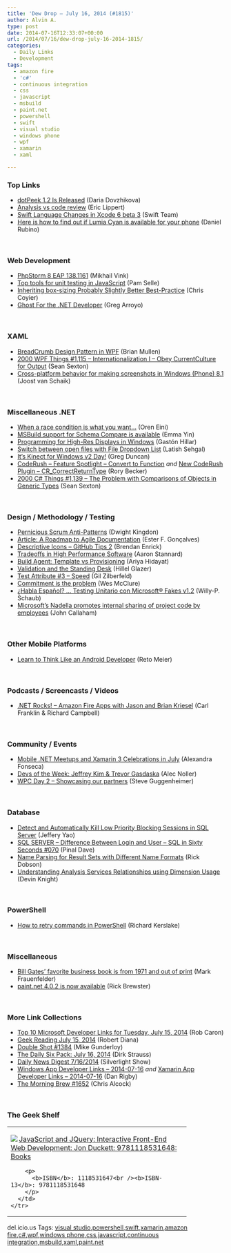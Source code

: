 ```yaml
---
title: 'Dew Drop – July 16, 2014 (#1815)'
author: Alvin A.
type: post
date: 2014-07-16T12:33:07+00:00
url: /2014/07/16/dew-drop-july-16-2014-1815/
categories:
  - Daily Links
  - Development
tags:
  - amazon fire
  - 'c#'
  - continuous integration
  - css
  - javascript
  - msbuild
  - paint.net
  - powershell
  - swift
  - visual studio
  - windows phone
  - wpf
  - xamarin
  - xaml

---
```

### <a name="top"></a>Top Links

  * <a href="http://blog.jetbrains.com/dotnet/2014/07/16/dotpeek-1-2-is-released/" target="_blank">dotPeek 1.2 Is Released</a> (Daria Dovzhikova)
  * <a href="http://ericlippert.com/2014/07/15/analysis-vs-code-review/" target="_blank">Analysis vs code review</a> (Eric Lippert)
  * <a href="http://developer.apple.com/swift/blog/?id=3" target="_blank">Swift Language Changes in Xcode 6 beta 3</a> (Swift Team)
  * <a href="http://feedproxy.google.com/~r/wmexperts/~3/1R9VGbaDn3A/story01.htm" target="_blank">Here is how to find out if Lumia Cyan is available for your phone</a> (Daniel Rubino)

&nbsp;

### <a name="web"></a>Web Development

  * <a href="http://blog.jetbrains.com/phpstorm/2014/07/phpstorm-8-eap-138-1161/" target="_blank">PhpStorm 8 EAP 138.1161</a> (Mikhail Vink)
  * <a href="http://blog.pluralsight.com/unit-testing-javascript" target="_blank">Top tools for unit testing in JavaScript</a> (Pam Selle)
  * <a href="http://css-tricks.com/inheriting-box-sizing-probably-slightly-better-best-practice/" target="_blank">Inheriting box-sizing Probably Slightly Better Best-Practice</a> (Chris Coyier)
  * <a href="http://feedproxy.google.com/~r/arroyocode/~3/Z-BOPom6Wnc/" target="_blank">Ghost For the .NET Developer</a> (Greg Arroyo)

&nbsp;

### <a name="silverlight"></a>XAML

  * <a href="http://formatexception.com/2014/07/breadcrumb-design-pattern-in-wpf/" target="_blank">BreadCrumb Design Pattern in WPF</a> (Brian Mullen)
  * <a href="http://wpf.2000things.com/2014/07/16/1115-internationalization-i-obey-currentculture-for-output/" target="_blank">2000 WPF Things #1,115 – Internationalization I – Obey CurrentCulture for Output</a> (Sean Sexton)
  * <a href="http://feedproxy.google.com/~r/blogspot/dotnetbyexample/~3/HsVR6QtQkO4/cross-platform-behavior-for-making.html" target="_blank">Cross-platform behavior for making screenshots in Windows (Phone) 8.1</a> (Joost van Schaik)

&nbsp;

### <a name="dotnet"></a>Miscellaneous .NET

  * <a href="http://feedproxy.google.com/~r/AyendeRahien/~3/ko_KKTcjBns/when-a-race-condition-is-what-you-want" target="_blank">When a race condition is what you want…</a> (Oren Eini)
  * <a href="http://feedproxy.google.com/~r/ssdtblog/~3/GXza60a43-c/msbuild-support-for-schema-compare-is-available.aspx" target="_blank">MSBuild support for Schema Compare is available</a> (Emma Yin)
  * <a href="http://www.drdobbs.com/windows/programming-for-high-res-displays-in-win/240168626" target="_blank">Programming for High-Res Displays in Windows</a> (Gastón Hillar)
  * <a href="http://visualstudiotipsandtricks.com/blog/2014/07/15/switch-between-open-files-with-file-dropdown-list/" target="_blank">Switch between open files with File Dropdown List</a> (Latish Sehgal)
  * <a href="http://channel9.msdn.com/coding4fun/kinect/Its-Kinect-for-Windows-v2-Day" target="_blank">It&#8217;s Kinect for Windows v2 Day!</a> (Greg Duncan)
  * <a href="https://community.devexpress.com:443/blogs/rorybecker/archive/2014/07/15/coderush-feature-spotlight-convert-to-function.aspx" target="_blank">CodeRush – Feature Spotlight – Convert to Function</a> _and_ <a href="https://community.devexpress.com:443/blogs/rorybecker/archive/2014/07/15/new-coderush-plugin-cr-correctreturntype.aspx" target="_blank">New CodeRush Plugin – CR_CorrectReturnType</a> (Rory Becker)
  * <a href="http://csharp.2000things.com/2014/07/16/1139-the-problem-with-comparisons-of-objects-in-generic-types/" target="_blank">2000 C# Things #1,139 – The Problem with Comparisons of Objects in Generic Types</a> (Sean Sexton)

&nbsp;

### <a name="design"></a>Design / Methodology / Testing

  * <a href="http://www.drdobbs.com/architecture-and-design/pernicious-scrum-anti-patterns/240168658" target="_blank">Pernicious Scrum Anti-Patterns</a> (Dwight Kingdon)
  * <a href="http://www.infoq.com/articles/roadmap-agile-documentation?utm_campaign=infoq_content&utm_source=infoq&utm_medium=feed&utm_term=global" target="_blank">Article: A Roadmap to Agile Documentation</a> (Ester F. Gonçalves)
  * <a href="http://feedproxy.google.com/~r/BrendanEnrick/~3/VTRASzIH6Ks/post.aspx" target="_blank">Descriptive Icons &#8211; GitHub Tips 2</a> (Brendan Enrick)
  * <a href="http://www.aaronstannard.com/post/2014/07/15/Tradeoffs-in-High-Performance-Software.aspx" target="_blank">Tradeoffs in High Performance Software</a> (Aaron Stannard)
  * <a href="http://ariya.ofilabs.com/2014/07/build-agent-template-vs-provisioning.html" target="_blank">Build Agent: Template vs Provisioning</a> (Ariya Hidayat)
  * <a href="http://feedproxy.google.com/~r/LeadingAgile/~3/qGciU5q9xRc/" target="_blank">Validation and the Standing Desk</a> (Hillel Glazer)
  * <a href="http://feedproxy.google.com/~r/gilzilberfeld/~3/1yHLaITt9P8/test-attribute-3-speed.html" target="_blank">Test Attribute #3 &#8211; Speed</a> (Gil Zilberfeld)
  * <a href="http://www.wesmcclure.com/commitment-is-the-problem/" target="_blank">Commitment is the problem</a> (Wes McClure)
  * <a href="http://blogs.msdn.com/b/willy-peter_schaub/archive/2014/07/15/191-habla-espa-241-ol-testing-unitario-con-microsoft-174-fakes-v1-2.aspx" target="_blank">¿Habla Español? … Testing Unitario con Microsoft® Fakes v1.2</a> (Willy-P. Schaub)
  * <a href="http://feedproxy.google.com/~r/wmexperts/~3/d3LfMNqdozQ/story01.htm" target="_blank">Microsoft&#8217;s Nadella promotes internal sharing of project code by employees</a> (John Callaham)

&nbsp;

### <a name="mobile"></a>Other Mobile Platforms

  * <a href="http://feedproxy.google.com/~r/blogspot/hsDu/~3/eOMsgYuHRes/learn-to-think-like-android-developer.html" target="_blank">Learn to Think Like an Android Developer</a> (Reto Meier)

&nbsp;

### <a name="podcasts"></a>Podcasts / Screencasts / Videos

  * <a href="http://www.dotnetrocks.com/default.aspx?ShowNum=1009" target="_blank">.NET Rocks! &#8211; Amazon Fire Apps with Jason and Brian Kriesel</a> (Carl Franklin & Richard Campbell)

&nbsp;

### <a name="events"></a>Community / Events

  * <a href="http://blog.xamarin.com/mobile-.net-meetups-and-xamarin-3-celebrations-through-july-2014/" target="_blank">Mobile .NET Meetups and Xamarin 3 Celebrations in July</a> (Alexandra Fonseca)
  * <a href="http://feeds.dzone.com/~r/zones/css/~3/RsUWZEOLPdE/devs-week-jeffrey-kim-trevor" target="_blank">Devs of the Week: Jeffrey Kim & Trevor Gasdaska</a> (Alec Noller)
  * <a href="http://blogs.msdn.com/b/stevengu/archive/2014/07/15/wpc-day-2-showcasing-our-partners.aspx" target="_blank">WPC Day 2 – Showcasing our partners</a> (Steve Guggenheimer)

&nbsp;

### <a name="sql"></a>Database

  * <a href="http://www.mssqltips.com/tip.asp?tip=3285" target="_blank">Detect and Automatically Kill Low Priority Blocking Sessions in SQL Server</a> (Jeffery Yao)
  * <a href="http://blog.sqlauthority.com/2014/07/16/sql-server-difference-between-login-and-user-sql-in-sixty-seconds-070/" target="_blank">SQL SERVER – Difference Between Login and User – SQL in Sixty Seconds #070</a> (Pinal Dave)
  * <a href="http://www.mssqltips.com/tip.asp?tip=3283" target="_blank">Name Parsing for Result Sets with Different Name Formats</a> (Rick Dobson)
  * <a href="http://www.sqlservercentral.com/blogs/dknight/2014/07/15/understanding-analysis-services-relationships-using-dimension-usage/" target="_blank">Understanding Analysis Services Relationships using Dimension Usage</a> (Devin Knight)

&nbsp;

### <a name="ps"></a>PowerShell

  * <a href="http://blogs.endjin.com/2014/07/how-to-retry-commands-in-powershell/" target="_blank">How to retry commands in PowerShell</a> (Richard Kerslake)

&nbsp;

### <a name="misc"></a>Miscellaneous

  * <a href="http://feedproxy.google.com/~r/boingboing/iBag/~3/49Wbjz34cVE/bill-gates-favorite-business.html" target="_blank">Bill Gates&#8217; favorite business book is from 1971 and out of print</a> (Mark Frauenfelder)
  * <a href="http://blog.getpaint.net/2014/07/15/paint-net-4-0-2-is-now-available/" target="_blank">paint.net 4.0.2 is now available</a> (Rick Brewster)

&nbsp;

### <a name="links"></a>More Link Collections

  * <a href="http://blogs.msdn.com/b/robcaron/archive/2014/07/15/top-10-microsoft-developer-links-for-tuesday-july-15-2014.aspx" target="_blank">Top 10 Microsoft Developer Links for Tuesday, July 15, 2014</a> (Rob Caron)
  * <a href="http://feeds.regulargeek.com/~r/RegularGeek/~3/57J7-V4dbOM/" target="_blank">Geek Reading July 15, 2014</a> (Robert Diana)
  * <a href="http://afreshcup.com/home/2014/7/15/double-shot-1384.html" target="_blank">Double Shot #1384</a> (Mike Gunderloy)
  * <a href="http://feeds.feedblitz.com/~/69240767/0/dirkstrauss~The-Daily-Six-Pack-July" target="_blank">The Daily Six Pack: July 16, 2014</a> (Dirk Strauss)
  * <a href="http://feedproxy.google.com/~r/silverlightshow/~3/hJoh0u81n04/Daily-News-Digest-7-16-2014.aspx" target="_blank">Daily News Digest 7/16/2014</a> (Silverlight Show)
  * <a href="http://windowsappdev.com/2014/07/windows-app-developer-links-2014-07-16/" target="_blank">Windows App Developer Links &#8211; 2014-07-16</a> _and_ <a href="http://xamarinappdev.com/2014/07/xamarin-app-developer-links-2014-07-16/" target="_blank">Xamarin App Developer Links &#8211; 2014-07-16</a> (Dan Rigby)
  * <a href="http://feedproxy.google.com/~r/ReflectivePerspective/~3/38p-mLokBUc/" target="_blank">The Morning Brew #1652</a> (Chris Alcock)

&nbsp;

### <a name="shelf"></a>The Geek Shelf

<div id="scid:7dc1bd33-94bd-46fd-a20b-0131235bcd47:da4600f6-35ae-4e9d-8b21-45b1ba51bdc4" class="wlWriterEditableSmartContent" style="float: none; padding-bottom: 0px; padding-top: 0px; padding-left: 0px; margin: 0px; display: inline; padding-right: 0px">
  <table cellspacing="0" cellpadding="2" width="400" border="0" unselectable="on">
    <tr>
      <td valign="top" width="400">
        <p>
          <a title="JavaScript and JQuery: Interactive Front-End Web Development: Jon Duckett: 9781118531648: Books" href="http://www.amazon.com/exec/obidos/ASIN/1118531647/alvinashcraft-20"><img data-recalc-dims="1" decoding="async" src="https://i0.wp.com/images.amazon.com/images/P/1118531647.01.MZZZZZZZ.jpg?w=660" border="0" align="left" style="float:left" />JavaScript and JQuery: Interactive Front-End Web Development: Jon Duckett: 9781118531648: Books</a>
        </p>
        
        <p>
          <b>ISBN</b>: 1118531647<br /><b>ISBN-13</b>: 9781118531648
        </p>
      </td>
    </tr>
  </table>
</div>

<div id="scid:0767317B-992E-4b12-91E0-4F059A8CECA8:87c4eced-95b4-4c97-8900-25ac52059de7" class="wlWriterEditableSmartContent" style="float: none; padding-bottom: 0px; padding-top: 0px; padding-left: 0px; margin: 0px; display: inline; padding-right: 0px">
  del.icio.us Tags: <a href="http://del.icio.us/popular/visual+studio" rel="tag">visual studio</a>,<a href="http://del.icio.us/popular/powershell" rel="tag">powershell</a>,<a href="http://del.icio.us/popular/swift" rel="tag">swift</a>,<a href="http://del.icio.us/popular/xamarin" rel="tag">xamarin</a>,<a href="http://del.icio.us/popular/amazon+fire" rel="tag">amazon fire</a>,<a href="http://del.icio.us/popular/c%23" rel="tag">c#</a>,<a href="http://del.icio.us/popular/wpf" rel="tag">wpf</a>,<a href="http://del.icio.us/popular/windows+phone" rel="tag">windows phone</a>,<a href="http://del.icio.us/popular/css" rel="tag">css</a>,<a href="http://del.icio.us/popular/javascript" rel="tag">javascript</a>,<a href="http://del.icio.us/popular/continuous+integration" rel="tag">continuous integration</a>,<a href="http://del.icio.us/popular/msbuild" rel="tag">msbuild</a>,<a href="http://del.icio.us/popular/xaml" rel="tag">xaml</a>,<a href="http://del.icio.us/popular/paint.net" rel="tag">paint.net</a>
</div>